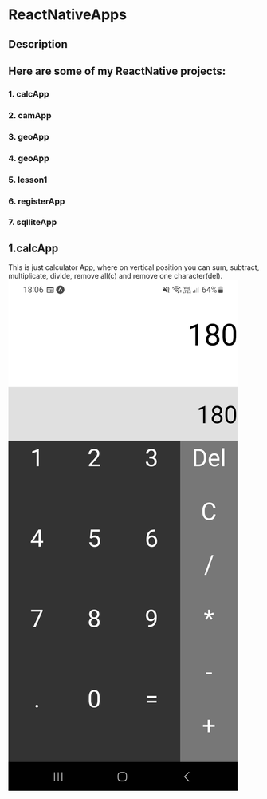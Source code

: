 ﻿# ReactNativeApps

## Description

## Here are some of my ReactNative projects:

### 1. calcApp

### 2. camApp

### 3. geoApp

### 4. geoApp

### 5. lesson1

### 6. registerApp

### 7. sqlliteApp

## 1.calcApp

This is just calculator App, where on vertical position you can sum, subtract, multiplicate, divide, remove all(c) and remove one character(del).
![alt text](https://github.com/GrubySamuraj/ReactNativeApps/blob/master/images/calcApp1.jpg?raw=true)
